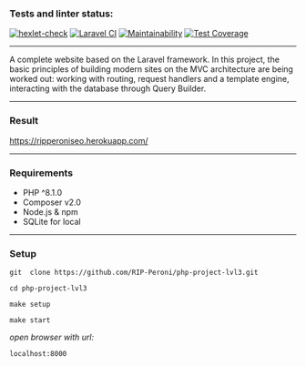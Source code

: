 ### Tests and linter status:
[![hexlet-check](https://github.com/RIP-Peroni/php-project-lvl3/actions/workflows/hexlet-check.yml/badge.svg)](https://github.com/RIP-Peroni/php-project-lvl3/actions/workflows/hexlet-check.yml)
[![Laravel CI](https://github.com/RIP-Peroni/php-project-lvl3/actions/workflows/laravel-ci.yml/badge.svg)](https://github.com/RIP-Peroni/php-project-lvl3/actions/workflows/laravel-ci.yml)
[![Maintainability](https://api.codeclimate.com/v1/badges/51f1a9a20500416af242/maintainability)](https://codeclimate.com/github/RIP-Peroni/php-project-lvl3/maintainability)
[![Test Coverage](https://api.codeclimate.com/v1/badges/51f1a9a20500416af242/test_coverage)](https://codeclimate.com/github/RIP-Peroni/php-project-lvl3/test_coverage)
***
A complete website based on the Laravel framework. In this project, the basic principles of building modern sites on the MVC architecture are being worked out: working with routing, request handlers and a template engine, interacting with the database through Query Builder.
***
### Result
https://ripperoniseo.herokuapp.com/
***
### Requirements
* PHP ^8.1.0
* Composer v2.0
* Node.js & npm
* SQLite for local
***
### Setup
```
git  clone https://github.com/RIP-Peroni/php-project-lvl3.git
```
```
cd php-project-lvl3
```
```
make setup
```
```
make start
```
*open browser with url:* <br>
```
localhost:8000
```
